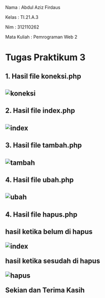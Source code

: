 Nama : Abdul Aziz Firdaus

Kelas : TI.21.A.3

Nim : 312110262

Mata Kuliah : Pemrograman Web 2

<h1> Tugas Praktikum 3 </h1>

<h2> 1. Hasil file koneksi.php <h2>

![koneksi](https://user-images.githubusercontent.com/119909214/226365062-a76be9eb-bfd1-4517-82ce-e3b763549153.png)

<h2> 2. Hasil file index.php <h2>

![index](https://user-images.githubusercontent.com/119909214/226365544-1d53f724-eceb-45e2-918b-fe40add4709b.png)

<h2> 3. Hasil file tambah.php <h2>

![tambah](https://user-images.githubusercontent.com/119909214/226365678-a6dbd821-4454-45dc-8d65-0d9aeab50385.png)

<h2> 4. Hasil file ubah.php <h2>

![ubah](https://user-images.githubusercontent.com/119909214/226365844-30c83329-661b-4abe-a1e5-8a39b105c709.png)

<h2> 4. Hasil file hapus.php <h2>

<p> hasil ketika belum di hapus </p>

![index](https://user-images.githubusercontent.com/119909214/226366227-f686adaf-144f-4fd2-907e-bd61b68cff6c.png)

<p> hasil ketika sesudah di hapus </p>

![hapus](https://user-images.githubusercontent.com/119909214/226366371-bba44fc7-9366-4c63-96ef-73751ba26c83.png)

<p> Sekian dan Terima Kasih </p>
